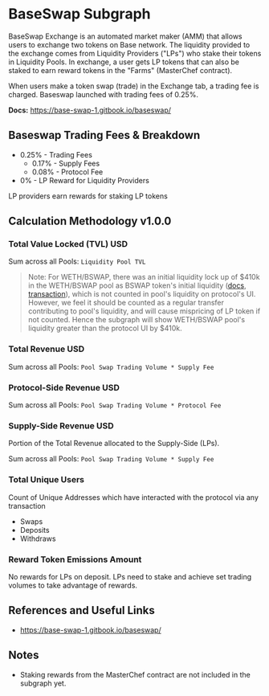 # BaseSwap Subgraph

BaseSwap Exchange is an automated market maker (AMM) that allows users to exchange two tokens on Base network. The liquidity provided to the exchange comes from Liquidity Providers ("LPs") who stake their tokens in Liquidity Pools. In exchange, a user gets LP tokens that can also be staked to earn reward tokens in the "Farms" (MasterChef contract).

When users make a token swap (trade) in the Exchange tab, a trading fee is charged. Baseswap launched with trading fees of 0.25%.

**Docs:** https://base-swap-1.gitbook.io/baseswap/

## Baseswap Trading Fees & Breakdown

- 0.25% - Trading Fees
  - 0.17% - Supply Fees
  - 0.08% - Protocol Fee
- 0% - LP Reward for Liquidity Providers

LP providers earn rewards for staking LP tokens

## Calculation Methodology v1.0.0

### Total Value Locked (TVL) USD

Sum across all Pools: `Liquidity Pool TVL`

> Note: For WETH/BSWAP, there was an initial liquidity lock up of $410k in the WETH/BSWAP pool as BSWAP token's initial liquidity ([docs](https://base-swap-1.gitbook.io/baseswap/tokenomics/usdbswap-token), [transaction](https://basescan.org/tx/0x8fe53fa234ff89bed2ca6cb2c5528f53a6e5e3df313279d694421f4cef8cc4b2)), which is not counted in pool's liquidity on protocol's UI.
> However, we feel it should be counted as a regular transfer contributing to pool's liquidity, and will cause mispricing of LP token if not counted.
> Hence the subgraph will show WETH/BSWAP pool's liquidity greater than the protocol UI by $410k.

### Total Revenue USD

Sum across all Pools: `Pool Swap Trading Volume * Supply Fee`

### Protocol-Side Revenue USD

Sum across all Pools: `Pool Swap Trading Volume * Protocol Fee`

### Supply-Side Revenue USD

Portion of the Total Revenue allocated to the Supply-Side (LPs).

Sum across all Pools: `Pool Swap Trading Volume * Supply Fee`

### Total Unique Users

Count of Unique Addresses which have interacted with the protocol via any transaction

- Swaps
- Deposits
- Withdraws

### Reward Token Emissions Amount

No rewards for LPs on deposit. LPs need to stake and achieve set trading volumes to take advantage of rewards.

## References and Useful Links

- https://base-swap-1.gitbook.io/baseswap/

## Notes

- Staking rewards from the MasterChef contract are not included in the subgraph yet.
